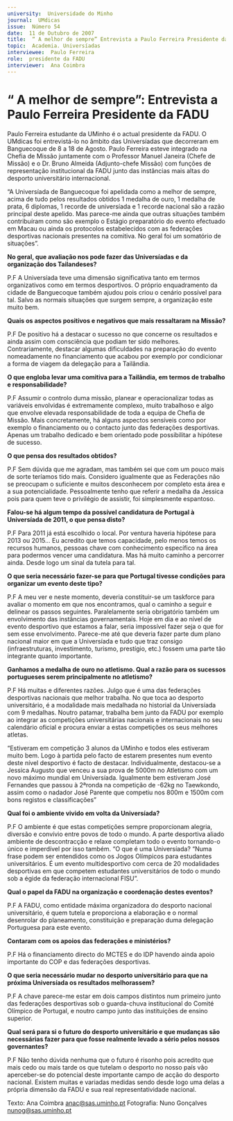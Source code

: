 ```yaml
---
university:  Universidade do Minho
journal:  UMdicas
issue:  Número 54
date:  11 de Outubro de 2007
title:  “ A melhor de sempre” Entrevista a Paulo Ferreira Presidente da FADU
topic:  Academia. Universíadas
interviewee:  Paulo Ferreira
role:  presidente da FADU
interviewer:  Ana Coimbra
--- 
```


# “ A melhor de sempre”: Entrevista a Paulo Ferreira Presidente da FADU 

Paulo Ferreira estudante da UMinho é o actual presidente da FADU. O UMdicas foi entrevistá-lo no âmbito das Universíadas que decorreram em Banguecoque de 8 a 18 de Agosto. Paulo Ferreira esteve integrado na Chefia de Missão juntamente com o Professor Manuel Janeira (Chefe de Missão) e o Dr. Bruno Almeida (Adjunto-chefe Missão) com funções de representação institucional da FADU junto das instâncias mais altas do desporto universitário internacional.
 
“A Universíada de Banguecoque foi apelidada como a melhor de sempre, acima de tudo pelos resultados obtidos 1 medalha de ouro, 1 medalha de prata, 6 diplomas, 1 recorde de universíada e 1 recorde nacional são a razão principal deste apelido. Mas parece-me ainda que outras situações também contribuíram como são exemplo o Estágio preparatório do evento efectuado em Macau ou ainda os protocolos estabelecidos com as federações desportivas nacionais presentes na comitiva. No geral foi um somatório de situações”.
 

**No geral, que avaliação nos pode fazer das Universíadas e da organização dos Tailandeses?**

P.F A Universíada teve uma dimensão significativa tanto em termos organizativos como em termos desportivos. O próprio enquadramento da cidade de Banguecoque também ajudou pois criou o cenário possível para tal. Salvo as normais situações que surgem sempre, a organização este muito bem.
 

**Quais os aspectos positivos e negativos que mais ressaltaram na Missão?**

P.F De positivo há a destacar o sucesso no que concerne os resultados e ainda assim com consciência que podiam ter sido melhores.
Contrariamente, destacar algumas dificuldades na preparação do evento nomeadamente no financiamento que acabou por exemplo por condicionar a forma de viagem da delegação para a Tailândia.
 

**O que engloba levar uma comitiva para a Tailândia, em termos de trabalho e responsabilidade?**

P.F Assumir o controlo duma missão, planear e operacionalizar todas as variáveis envolvidas é extremamente complexo, muito trabalhoso e algo que envolve elevada responsabilidade de toda a equipa de Chefia de Missão. Mais concretamente, há alguns aspectos sensíveis como por exemplo o financiamento ou o contacto junto das federações desportivas. Apenas um trabalho dedicado e bem orientado pode possibilitar a hipótese de sucesso.
 

**O que pensa dos resultados obtidos?**

P.F Sem dúvida que me agradam, mas também sei que com um pouco mais de sorte teríamos tido mais.
Considero igualmente que as Federações não se preocupam o suficiente e muitos desconhecem por completo esta área e a sua potencialidade.
Pessoalmente tenho que referir a medalha da Jessica pois para quem teve o privilégio de assistir, foi simplesmente espantoso.
 

**Falou-se há algum tempo da possível candidatura de Portugal à Universíada de 2011, o que pensa disto?**

P.F Para 2011 já está escolhido o local. Por ventura haveria hipótese para 2013 ou 2015… Eu acredito que temos capacidade, pelo menos temos os recursos humanos, pessoas chave com conhecimento específico na área para podermos vencer uma candidatura. Mas há muito caminho a percorrer ainda.
Desde logo um sinal da tutela para tal.
 

**O que seria necessário fazer-se para que Portugal tivesse condições para organizar um evento deste tipo?**

P.F A meu ver e neste momento, deveria constituir-se um taskforce para avaliar o momento em que nos encontramos, qual o caminho a seguir e delinear os passos seguintes. Paralelamente seria obrigatório também um envolvimento das instâncias governamentais. Hoje em dia e ao nível de evento desportivo que estamos a falar, seria impossível fazer seja o que for sem esse envolvimento. Parece-me até que deveria fazer parte dum plano nacional maior em que a Universíada e tudo que traz consigo (infraestruturas, investimento, turismo, prestígio, etc.) fossem uma parte tão integrante quanto importante.
 

**Ganhamos a medalha de ouro no atletismo. Qual a razão para os sucessos portugueses serem principalmente no atletismo?**

P.F Há muitas e diferentes razões. Julgo que é uma das federações desportivas nacionais que melhor trabalha. No que toca ao desporto universitário, é a modalidade mais medalhada no historial da Universíada com 9 medalhas. Noutro patamar, trabalha bem junto da FADU por exemplo ao integrar as competições universitárias nacionais e internacionais no seu calendário oficial e procura enviar a estas competições os seus melhores atletas.
 
“Estiveram em competição 3 alunos da UMinho e todos eles estiveram muito bem. Logo à partida pelo facto de estarem presentes num evento deste nível desportivo é facto de destacar.
Individualmente, destacou-se a Jessica Augusto que venceu a sua prova de 5000m no Atletismo com um novo máximo mundial em Universíada.
Igualmente bem estiveram José Fernandes que passou à 2ªronda na competição de -62kg no Taewkondo, assim como o nadador José Parente que competiu nos 800m e 1500m com bons registos e classificações”
 

**Qual foi o ambiente vivido em volta da Universíada?**

P.F O ambiente é que estas competições sempre proporcionam alegria, diversão e convívio entre povos de todo o mundo. A parte desportiva aliado ambiente de descontracção e relaxe completam todo o evento tornando-o único e imperdível por isso também.
“O que é uma Universíada? “Numa frase podem ser entendidos como os Jogos Olímpicos para estudantes universitários. É um evento multidesportivo com cerca de 20 modalidades desportivas em que competem estudantes universitários de todo o mundo sob a égide da federação internacional FISU”.
 

**Qual o papel da FADU na organização e coordenação destes eventos?**

P.F A FADU, como entidade máxima organizadora do desporto nacional universitário, é quem tutela e proporciona a elaboração e o normal desenrolar do planeamento, constituição e preparação duma delegação Portuguesa para este evento.
 

**Contaram com os apoios das federações e ministérios?**

P.F Há o financiamento directo do MCTES e do IDP havendo ainda apoio importante do COP e das federações desportivas.
 

**O que seria necessário mudar no desporto universitário para que na próxima Universíada os resultados melhorassem?**

P.F A chave parece-me estar em dois campos distintos num primeiro junto das federações desportivas sob o guarda-chuva institucional do Comité Olímpico de Portugal, e noutro campo junto das instituições de ensino superior.
 

**Qual será para si o futuro do desporto universitário e que mudanças são necessárias fazer para que fosse realmente levado a sério pelos nossos governantes?**

P.F Não tenho dúvida nenhuma que o futuro é risonho pois acredito que mais cedo ou mais tarde os que tutelam o desporto no nosso país vão aperceber-se do potencial deste importante campo de acção do desporto nacional. Existem muitas e variadas medidas sendo desde logo uma delas a própria dimensão da FADU e sua real representatividade nacional.
 
Texto: Ana Coimbra anac@sas.uminho.pt Fotografia: Nuno Gonçalves nunog@sas.uminho.pt

